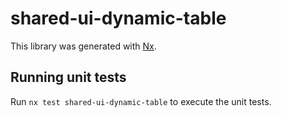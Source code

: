 # shared-ui-dynamic-table

This library was generated with [Nx](https://nx.dev).

## Running unit tests

Run `nx test shared-ui-dynamic-table` to execute the unit tests.
